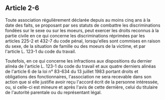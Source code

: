 Article 2-6
----
Toute association régulièrement déclarée depuis au moins cinq ans à la date des
faits, se proposant par ses statuts de combattre les discriminations fondées sur
le sexe ou sur les moeurs, peut exercer les droits reconnus à la partie civile
en ce qui concerne les discriminations réprimées par les articles 225-2 et 432-7
du code pénal, lorsqu'elles sont commises en raison du sexe, de la situation de
famille ou des moeurs de la victime, et par l'article L. 123-1 du code du
travail.

Toutefois, en ce qui concerne les infractions aux dispositions du dernier alinéa
de l'article L. 123-1 du code du travail et aux quatre derniers alinéas de
l'article 6 de la loi n° 83-634 du 13 juillet 1983 portant droits et obligations
des fonctionnaires, l'association ne sera recevable dans son action que si elle
justifie avoir reçu l'accord écrit de la personne intéressée, ou, si celle-ci
est mineure et après l'avis de cette dernière, celui du titulaire de l'autorité
parentale ou du représentant légal.

